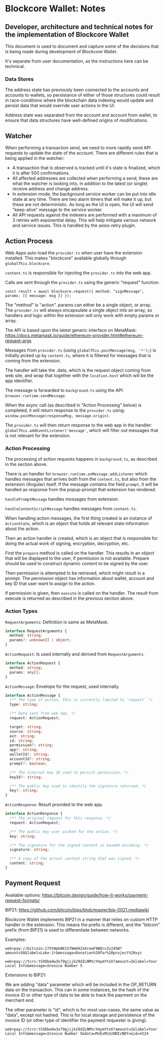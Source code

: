 # Blockcore Wallet: Notes

## Developer, architecture and technical notes for the implementation of Blockcore Wallet

This document is used to document and capture some of the decisions that is being made during development of Blockcore Wallet.

It's separate from user documentation, as the instructions here can be technical.

### Data Stores

The address state has previously been connected to the accounts and accounts to wallets, so persistance of either of those structures
could result in race-conditions where the blockchain data indexing would update and persist data that would override user actions in the UI.

Address state was separated from the account and account from wallet, to ensure that data structures have well-defined origins of modifications.

## Watcher

When performing a transaction send, we need to more rapidly send API requests to update the state of the account. There are different rules
that is being applied in the watcher:

- A transaction that is observed is tracked until it's state is finalized, which it is after 500 confirmations.
- All affected addresses are collected when performing a send, these are what the watcher is looking into, in addition to the latest (or single)
  receive address and change address.
- In extension mode, the background service worker can be put into idle state at any time. There are two alarm timers that will make it up, but
  these are not deterministic. As long as the UI is open, the UI will send "keep-alive" message to the service worker.
- All API requests against the indexers are performed with a maximum of 3 retries with exponential delay. This will help mitigate various network
  and service issues. This is handled by the axios-retry plugin.

## Action Process

Web Apps auto-load the `provider.ts` when user have the extension installed. This makes "blockcore" available globally through `globalThis.blockcore`.

`content.ts` is responsible for injecting the `provider.ts` into the web app.

Calls are sent through the `provider.ts` using the generic "request" function:

`const result = await blockcore.request({ method: "signMessage", params: [{ message: msg }] });`

The "method" is "action". params can either be a single object, or array. The `provider.ts` will always encapsulate a single object into an array, so
handlers and logic within the extension will only work with empty params or array.

The API is based upon the latest generic interface on MetaMask: https://docs.metamask.io/guide/ethereum-provider.html#ethereum-request-args

Messages from `provider.ts` (using `globalThis.postMessage(msg, '*');`) is initially picked up by `content.ts`, where it is filtered for messages that is coming from the extension.

The handler will take the .data, which is the request object coming from web site, and wrap that together with the `location.host` which will
be the app identifier.

The message is forwarded to `background.ts` using the API: `browser.runtime.sendMessage`.

When the async call (as described in "Action Processing" below) is completed, it will return response to the `provider.ts` using: `window.postMessage(responseMsg, message.origin)`.

The `provider.ts` will then return response to the web app in the handler: `globalThis.addEventListener('message'`, which will filter out messages that is not
relevant for the extension.

### Action Processing

The processing of action requests happens in `background.ts`, as described in the section above.

There is an handler for `browser.runtime.onMessage.addListener` which handles messages that arrives both from the `content.ts`, but also from the extension (Angular)
itself. If the message contains the field `prompt`, it will be handled as response from the popup-prompt that extension has rendered.

`handlePromptMessage` handles messages from extension.

`handleContentScriptMessage` handles messages from `content.ts`.

When handling action messages, the first thing created is an instance of `ActionState`, which is an object that holds all relevant state information about the action.

Then an action handler is created, which is an object that is responsible for doing the actual work of signing, encryption, decryption, etc.

First the `prepare` method is called on the handler. This results in an object that will be displayed to the user, if permission is not available. Prepare should be used
to construct dynamic content to be signed by the user.

Then permission is attempted to be retrieved, which might result in a prompt. The permission object has information about wallet, account and key ID that user want to
assign to the action.

If permission is given, then `execute` is called on the handler. The result from execute is returned as described in the previous section above.

### Action Types

`RequestArguments`: Definition is same as MetaMask.

```ts
interface RequestArguments {
  method: string;
  params?: unknown[] | object;
}
```

`ActionRequest`: Is used internally and derived from `RequestArguments`.

```ts
interface ActionRequest {
  method: string;
  params: any[];
}
```

`ActionMessage`: Envelope for the request, used internally.

```ts
interface ActionMessage {
  /** The type of action, this is currently limited to `request` */
  type: string;

  /** Data sent from web app. */
  request: ActionRequest;

  target: string;
  source: string;
  ext: string;
  id: string;
  permission?: string;
  app?: string;
  walletId?: string;
  accountId?: string;
  prompt?: boolean;

  /** The internal key ID used to persist permission. */
  keyId?: string;

  /** The public key used to identity the signature returned. */
  key?: string;
}
```

`ActionResponse`: Result provided to the web app.

```ts
interface ActionResponse {
  /** The original request for this response. */
  request: ActionRequest;

  /** The public key user picked for the action. */
  key: string;

  /** The signature for the signed content in base64 encoding. */
  signature: string;

  /** A copy of the actual content string that was signed. */
  content: string;
}
```

## Payment Request

Available options: https://bitcoin.design/guide/how-it-works/payment-request-formats/

BIP21: https://github.com/bitcoin/bips/blob/master/bip-0021.mediawiki

Blockcore Wallet implements BIP21 in a manner that relies on custom HTTP handler in the extension. This means the prefix is different,
and the "bitcoin" prefix (from BIP21) is used to differentiate between networks.

Examples:

```web+pay://bitcoin:175tWpb8K1S7NmH4Zx6rewF9WQrcZv245W?amount=50&label=Luke-Jr&message=Donation%20for%20project%20xyz```

```web+pay://tcrs:tSXDbedw3o79gjijk29dZLNMtcYmymYtoX?amount=2&label=Your Local Info&message=Invoice Number 5```

Extensions to BIP21:

We are adding "data" parameter which will be included in the OP_RETURN data on the transaction. This can in some instances, be the hash 
of the invoice ID or other type of data to be able to track the payment on the merchant end.

The other parameter is "id", which is for most use-cases, the same value as "data", except not hashed. This is for local storage and persistence 
of the invoice ID (or other type of identifier the payment requester is giving).

```web+pay://tcrs:tSXDbedw3o79gjijk29dZLNMtcYmymYtoX?amount=2&label=Your Local Info&message=Invoice Number 5&data=MzExMzUzNDIzNDY=&id=4324```
